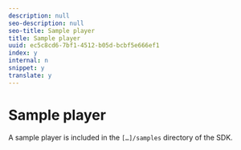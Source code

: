 ```yaml
---
description: null
seo-description: null
seo-title: Sample player
title: Sample player
uuid: ec5c8cd6-7bf1-4512-b05d-bcbf5e666ef1
index: y
internal: n
snippet: y
translate: y
---
```


# Sample player

A sample player is included in the `[…]/samples` directory of the SDK.
